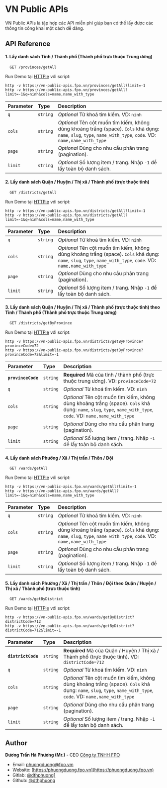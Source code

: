 # VN Public APIs

VN Public APIs là tập hợp các API miễn phí giúp bạn có thể lấy được các thông tin công khai một cách dễ dàng.


## API Reference

#### 1. Lấy danh sách Tỉnh / Thành phố (Thành phố trực thuộc Trung ương)

```
  GET /provinces/getAll
```

Run Demo tại [HTTPie](https://httpie.io/run) với script:
```
http -v https://vn-public-apis.fpo.vn/provinces/getAll?limit=-1
http -v https://vn-public-apis.fpo.vn/provinces/getAll?limit=-1&q=ninh&cols=name,name_with_type
```

| Parameter | Type     | Description                |
| :-------- | :------- | :------------------------- |
| `q` | `string` | _Optional_ Từ khoá tìm kiếm. VD: `ninh` |
| `cols` | `string` | _Optional_ Tên cột muốn tìm kiếm, không dùng khoảng trắng (space). `Cols` khả dụng: `name`, `slug`, `type`, `name_with_type`, `code`. VD: `name,name_with_type` |
| `page` | `string` | _Optional_ Dùng cho nhu cầu phân trang (pagination). |
| `limit` | `string` | _Optional_ Số lượng item / trang. Nhập `-1` để lấy toàn bộ danh sách. |

#### 2. Lấy danh sách Quận / Huyện / Thị xã / Thành phố (trực thuộc tỉnh)

```
  GET /districts/getAll
```

Run Demo tại [HTTPie](https://httpie.io/run) với script:
```
http -v https://vn-public-apis.fpo.vn/districts/getAll?limit=-1
http -v https://vn-public-apis.fpo.vn/districts/getAll?limit=-1&q=ninh&cols=name,name_with_type
```

| Parameter | Type     | Description                |
| :-------- | :------- | :------------------------- |
| `q` | `string` | _Optional_ Từ khoá tìm kiếm. VD: `ninh` |
| `cols` | `string` | _Optional_ Tên cột muốn tìm kiếm, không dùng khoảng trắng (space). `Cols` khả dụng: `name`, `slug`, `type`, `name_with_type`, `code`. VD: `name,name_with_type` |
| `page` | `string` | _Optional_ Dùng cho nhu cầu phân trang (pagination). |
| `limit` | `string` | _Optional_ Số lượng item / trang. Nhập `-1` để lấy toàn bộ danh sách. |

#### 3. Lấy danh sách Quận / Huyện / Thị xã / Thành phố (trực thuộc tỉnh) theo Tỉnh / Thành phố (Thành phố trực thuộc Trung ương)

```
  GET /districts/getByProvince
```

Run Demo tại [HTTPie](https://httpie.io/run) với script:
```
http -v https://vn-public-apis.fpo.vn/districts/getByProvince?provinceCode=72
http -v https://vn-public-apis.fpo.vn/districts/getByProvince?provinceCode=72&limit=-1
```

| Parameter | Type     | Description                |
| :-------- | :------- | :------------------------- |
| **`provinceCode`** | `string` | **Required** Mã của tỉnh / thành phố (trực thuộc trung ương). VD: `provinceCode=72` |
| `q` | `string` | _Optional_ Từ khoá tìm kiếm. VD: `ninh` |
| `cols` | `string` | _Optional_ Tên cột muốn tìm kiếm, không dùng khoảng trắng (space). `Cols` khả dụng: `name`, `slug`, `type`, `name_with_type`, `code`. VD: `name,name_with_type` |
| `page` | `string` | _Optional_ Dùng cho nhu cầu phân trang (pagination). |
| `limit` | `string` | _Optional_ Số lượng item / trang. Nhập `-1` để lấy toàn bộ danh sách. |

#### 4. Lấy danh sách Phường / Xã / Thị trấn / Thôn / Đội

```
  GET /wards/getAll
```

Run Demo tại [HTTPie](https://httpie.io/run) với script:
```
http -v https://vn-public-apis.fpo.vn/wards/getAll?limit=-1
http -v https://vn-public-apis.fpo.vn/wards/getAll?limit=-1&q=ninh&cols=name,name_with_type
```

| Parameter | Type     | Description                |
| :-------- | :------- | :------------------------- |
| `q` | `string` | _Optional_ Từ khoá tìm kiếm. VD: `ninh` |
| `cols` | `string` | _Optional_ Tên cột muốn tìm kiếm, không dùng khoảng trắng (space). `Cols` khả dụng: `name`, `slug`, `type`, `name_with_type`, `code`. VD: `name,name_with_type` |
| `page` | `string` | _Optional_ Dùng cho nhu cầu phân trang (pagination). |
| `limit` | `string` | _Optional_ Số lượng item / trang. Nhập `-1` để lấy toàn bộ danh sách. |

#### 5. Lấy danh sách Phường / Xã / Thị trấn / Thôn / Đội theo Quận / Huyện / Thị xã / Thành phố (trực thuộc tỉnh)

```
  GET /wards/getByDistrict
```

Run Demo tại [HTTPie](https://httpie.io/run) với script:
```
http -v https://vn-public-apis.fpo.vn/wards/getByDistrict?districtCode=712
http -v https://vn-public-apis.fpo.vn/wards/getByDistrict?districtCode=712&limit=-1
```

| Parameter | Type     | Description                |
| :-------- | :------- | :------------------------- |
| **`districtCode`** | `string` | **Required** Mã của Quận / Huyện / Thị xã / Thành phố (trực thuộc tỉnh). VD: `districtCode=712` |
| `q` | `string` | _Optional_ Từ khoá tìm kiếm. VD: `ninh` |
| `cols` | `string` | _Optional_ Tên cột muốn tìm kiếm, không dùng khoảng trắng (space). `Cols` khả dụng: `name`, `slug`, `type`, `name_with_type`, `code`. VD: `name,name_with_type` |
| `page` | `string` | _Optional_ Dùng cho nhu cầu phân trang (pagination). |
| `limit` | `string` | _Optional_ Số lượng item / trang. Nhập `-1` để lấy toàn bộ danh sách. |

## Author
**Dương Trần Hà Phương (Mr.)** - CEO [Công ty TNHH FPO](https://fpo.vn)
- Email: [phuongduong@fpo.vm](mailto:phuongduong@fpo.vm)
- Website: [https://phuongduong.fpo.vn](https://phuongduong.fpo.vn)
- Gitlab: [@dthphuong1](https://gitlab.com/dthphuong1)
- Github: [@dthphuong](https://github.com/dthphuong)


